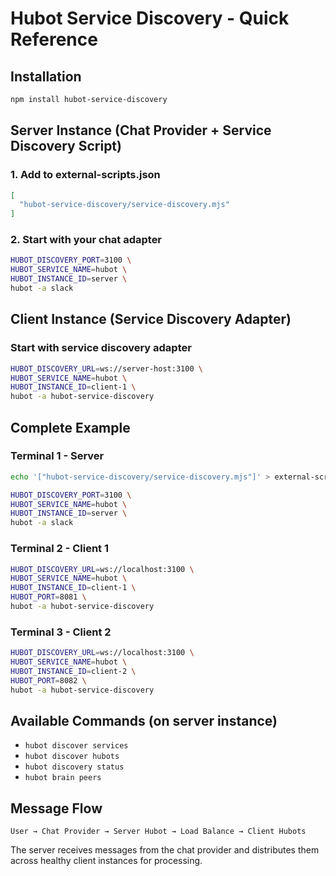 # Hubot Service Discovery - Quick Reference

## Installation
```sh
npm install hubot-service-discovery
```

## Server Instance (Chat Provider + Service Discovery Script)

### 1. Add to external-scripts.json
```json
[
  "hubot-service-discovery/service-discovery.mjs"
]
```

### 2. Start with your chat adapter
```sh
HUBOT_DISCOVERY_PORT=3100 \
HUBOT_SERVICE_NAME=hubot \
HUBOT_INSTANCE_ID=server \
hubot -a slack
```

## Client Instance (Service Discovery Adapter)

### Start with service discovery adapter
```sh
HUBOT_DISCOVERY_URL=ws://server-host:3100 \
HUBOT_SERVICE_NAME=hubot \
HUBOT_INSTANCE_ID=client-1 \
hubot -a hubot-service-discovery
```

## Complete Example

### Terminal 1 - Server
```sh
echo '["hubot-service-discovery/service-discovery.mjs"]' > external-scripts.json

HUBOT_DISCOVERY_PORT=3100 \
HUBOT_SERVICE_NAME=hubot \
HUBOT_INSTANCE_ID=server \
hubot -a slack
```

### Terminal 2 - Client 1
```sh
HUBOT_DISCOVERY_URL=ws://localhost:3100 \
HUBOT_SERVICE_NAME=hubot \
HUBOT_INSTANCE_ID=client-1 \
HUBOT_PORT=8081 \
hubot -a hubot-service-discovery
```

### Terminal 3 - Client 2
```sh
HUBOT_DISCOVERY_URL=ws://localhost:3100 \
HUBOT_SERVICE_NAME=hubot \
HUBOT_INSTANCE_ID=client-2 \
HUBOT_PORT=8082 \
hubot -a hubot-service-discovery
```

## Available Commands (on server instance)
- `hubot discover services`
- `hubot discover hubots` 
- `hubot discovery status`
- `hubot brain peers`

## Message Flow
```
User → Chat Provider → Server Hubot → Load Balance → Client Hubots
```

The server receives messages from the chat provider and distributes them across healthy client instances for processing.
